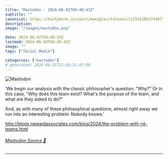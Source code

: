 ```yaml
---
title: "Mastodon - 2024-06-02T04:40:43Z"
subtitle: ""
canonical: https://hachyderm.io/users/mweagle/statuses/112545185374407529
description:
image: "/images/mastodon.png"

date: 2024-06-02T04:40:43Z
lastmod: 2024-06-02T04:40:43Z
image: ""
tags: ["Social Media"]

categories: ["mastodon"]
# generated: 2024-06-21T21:40:31-07:00
---
```

![Mastodon](/images/mastodon.png)

<p>‘We begin our analysis with the classic philosopher&#39;s question: &quot;Why?&quot; Or in this case, &quot;Why does this team exist? What&#39;s the purpose of the team, and what are they asked to do?&quot;</p><p>And, as with many of these philosophical questions, almost right away we run into an interesting problem: Nobody knows.’</p><p><a href="http://blogs.newardassociates.com/blog/2024/the-problem-with-rd-teams.html" target="_blank" rel="nofollow noopener noreferrer" translate="no"><span class="invisible">http://</span><span class="ellipsis">blogs.newardassociates.com/blo</span><span class="invisible">g/2024/the-problem-with-rd-teams.html</span></a></p>


###### [Mastodon Source 🐘](https://hachyderm.io/@mweagle/112545185374407529)

___
